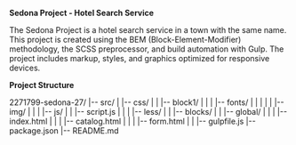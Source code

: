 **Sedona Project - Hotel Search Service**

The Sedona Project is a hotel search service in a town with the same name. 
This project is created using the BEM (Block-Element-Modifier) methodology,
the SCSS preprocessor, and build automation with Gulp. 
The project includes markup, styles, and graphics optimized for responsive devices.

**Project Structure**

2271799-sedona-27/
|-- src/
|   |-- css/
|   |   |-- block1/
|   |
|   |-- fonts/
|   | 
|   |
|   |-- img/
|   |
|   |-- js/
|   |   |-- script.js
|   |
|   |-- less/
|   |   |-- blocks/
|   |   |-- global/
|   |
|   |-- index.html
|   |
|   |-- catalog.html
|   |
|   |-- form.html
|   |
|-- gulpfile.js
|-- package.json
|-- README.md

